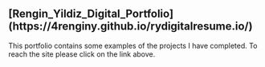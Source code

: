 
<h2>
[Rengin_Yildiz_Digital_Portfolio](https://4renginy.github.io/rydigitalresume.io/)
</h2>

This portfolio contains some examples of the projects I have completed. To reach the site please click on the link above.

